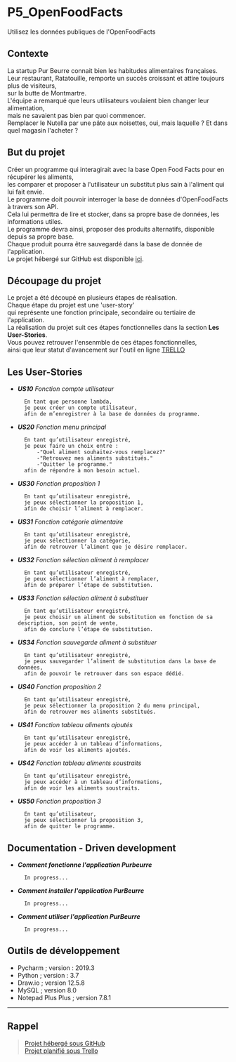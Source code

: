 # P5_OpenFoodFacts
Utilisez les données publiques de l'OpenFoodFacts

## Contexte
La startup Pur Beurre connait bien les habitudes alimentaires françaises.  
Leur restaurant, Ratatouille, remporte un succès croissant et attire toujours plus de visiteurs,  
sur la butte de Montmartre.  
L'équipe a remarqué que leurs utilisateurs voulaient bien changer leur alimentation,  
mais ne savaient pas bien par quoi commencer.  
Remplacer le Nutella par une pâte aux noisettes, oui, mais laquelle ? Et dans quel magasin l'acheter ?  

## But du projet
Créer un programme qui interagirait avec la base Open Food Facts pour en récupérer les aliments,  
les comparer et proposer à l'utilisateur un substitut plus sain à l'aliment qui lui fait envie.  
Le programme doit pouvoir interroger la base de données d'OpenFoodFacts à travers son API.  
Cela lui permettra de lire et stocker, dans sa propre base de données, les informations utiles.  
Le programme devra ainsi, proposer des produits alternatifs, disponible depuis sa propre base.  
Chaque produit pourra être sauvegardé dans la base de donnée de l'application.  
Le projet hébergé sur GitHub est disponible [ici](https://github.com/StephenAOGOLO/P5_OpenFoodFacts.git).  

## Découpage du projet
Le projet a été découpé en plusieurs étapes de réalisation.  
Chaque étape du projet est une 'user-story'  
qui représente une fonction principale, secondaire ou tertiaire de l'application.  
La réalisation du projet suit ces étapes fonctionnelles dans la section **Les User-Stories**.  
Vous pouvez retrouver l'ensenmble de ces étapes fonctionnelles,  
ainsi que leur statut d'avancement sur l'outil en ligne [TRELLO](https://trello.com/invite/b/46lT5ayx/e10292af3dc3d7b88e39166737f37d71/p5openfoodfacts) 

## Les User-Stories
* __***US10***__  *Fonction compte utilisateur*

        En tant que personne lambda,
        je peux créer un compte utilisateur,
        afin de m’enregistrer à la base de données du programme.

* __***US20***__ *Fonction menu principal*

        En tant qu’utilisateur enregistré,
        je peux faire un choix entre : 
            -"Quel aliment souhaitez-vous remplacez?"
            -"Retrouvez mes aliments substitués."
            -"Quitter le programme."
        afin de répondre à mon besoin actuel. 
* __***US30***__ *Fonction proposition 1*

        En tant qu’utilisateur enregistré,
        je peux sélectionner la proposition 1,
        afin de choisir l’aliment à remplacer.

* __***US31***__ *Fonction catégorie alimentaire*

        En tant qu’utilisateur enregistré,
        je peux sélectionner la catégorie,
        afin de retrouver l’aliment que je désire remplacer.

* __***US32***__ *Fonction sélection aliment à remplacer*

        En tant qu’utilisateur enregistré,
        je peux sélectionner l’aliment à remplacer,
        afin de préparer l’étape de substitution.
    
* __***US33***__ *Fonction sélection aliment à substituer*

        En tant qu’utilisateur enregistré,
        je peux choisir un aliment de substitution en fonction de sa description, son point de vente,
        afin de conclure l’étape de substitution.

* __***US34***__ *Fonction sauvegarde aliment à substituer*

        En tant qu’utilisateur enregistré,
        je peux sauvegarder l’aliment de substitution dans la base de données,
        afin de pouvoir le retrouver dans son espace dédié.

* __***US40***__ *Fonction proposition 2*

        En tant qu’utilisateur enregistré,
        je peux sélectionner la proposition 2 du menu principal,
        afin de retrouver mes aliments substitués.

* __***US41***__ *Fonction tableau aliments ajoutés*

        En tant qu’utilisateur enregistré,
        je peux accéder à un tableau d’informations,
        afin de voir les aliments ajoutés.

* __***US42***__ *Fonction tableau aliments soustraits*

        En tant qu’utilisateur enregistré,
        je peux accéder à un tableau d’informations,
        afin de voir les aliments soustraits.

* __***US50***__ *Fonction proposition 3*
    
        En tant qu’utilisateur,
        je peux sélectionner la proposition 3,
        afin de quitter le programme. 

## Documentation - Driven development  
- _***Comment fonctionne l'application Purbeurre***_  

        In progress...
- _***Comment installer l'application PurBeurre***_  

        In progress...
- _***Comment utiliser l'application PurBeurre***_  

        In progress...

## Outils de développement  
- Pycharm ; version : 2019.3
- Python ; version : 3.7
- Draw.io ; version 12.5.8
- MySQL ; version 8.0 
- Notepad Plus Plus ; version 7.8.1
---
## Rappel
>[Projet hébergé sous GitHub](https://github.com/StephenAOGOLO/P5_OpenFoodFacts.git)  
>[Projet planifié sous Trello](https://trello.com/invite/b/46lT5ayx/e10292af3dc3d7b88e39166737f37d71/p5openfoodfacts)  